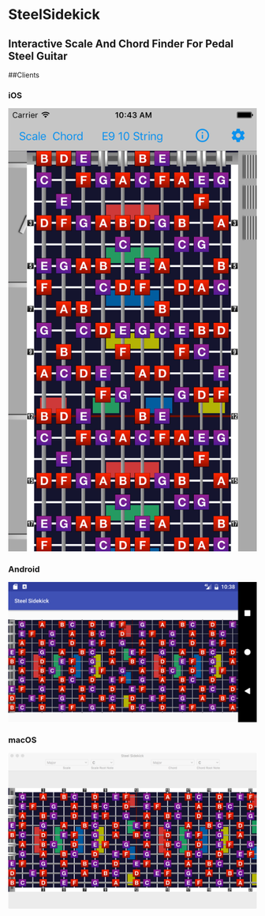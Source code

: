 # SteelSidekick
## Interactive Scale And Chord Finder For Pedal Steel Guitar

##Clients

### iOS
![](Screenshots/iOS.png)

### Android
![](Screenshots/Android.png)

### macOS
![](Screenshots/macOS.png)
